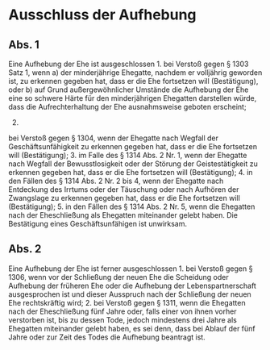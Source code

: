 # Ausschluss der Aufhebung



## Abs. 1

 Eine Aufhebung der Ehe ist ausgeschlossen  1.
 bei Verstoß gegen § 1303 Satz 1, wenn  a)
 der minderjährige Ehegatte, nachdem er volljährig geworden ist, zu erkennen gegeben hat, dass er die Ehe fortsetzen will (Bestätigung), oder
 b)
 auf Grund außergewöhnlicher Umstände die Aufhebung der Ehe eine so schwere Härte für den minderjährigen Ehegatten darstellen würde, dass die Aufrechterhaltung der Ehe ausnahmsweise geboten erscheint;

 2.
 bei Verstoß gegen § 1304, wenn der Ehegatte nach Wegfall der Geschäftsunfähigkeit zu erkennen gegeben hat, dass er die Ehe fortsetzen will (Bestätigung);
 3.
 im Falle des § 1314 Abs. 2 Nr. 1, wenn der Ehegatte nach Wegfall der Bewusstlosigkeit oder der Störung der Geistestätigkeit zu erkennen gegeben hat, dass er die Ehe fortsetzen will (Bestätigung);
 4.
 in den Fällen des § 1314 Abs. 2 Nr. 2 bis 4, wenn der Ehegatte nach Entdeckung des Irrtums oder der Täuschung oder nach Aufhören der Zwangslage zu erkennen gegeben hat, dass er die Ehe fortsetzen will (Bestätigung);
 5.
 in den Fällen des § 1314 Abs. 2 Nr. 5, wenn die Ehegatten nach der Eheschließung als Ehegatten miteinander gelebt haben.
Die Bestätigung eines Geschäftsunfähigen ist unwirksam.

## Abs. 2

 Eine Aufhebung der Ehe ist ferner ausgeschlossen  1.
 bei Verstoß gegen § 1306, wenn vor der Schließung der neuen Ehe die Scheidung oder Aufhebung der früheren Ehe oder die Aufhebung der Lebenspartnerschaft ausgesprochen ist und dieser Ausspruch nach der Schließung der neuen Ehe rechtskräftig wird;
 2.
 bei Verstoß gegen § 1311, wenn die Ehegatten nach der Eheschließung fünf Jahre oder, falls einer von ihnen vorher verstorben ist, bis zu dessen Tode, jedoch mindestens drei Jahre als Ehegatten miteinander gelebt haben, es sei denn, dass bei Ablauf der fünf Jahre oder zur Zeit des Todes die Aufhebung beantragt ist.
 

